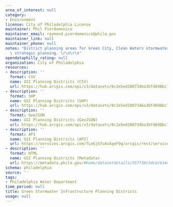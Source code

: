 ```yaml
---
area_of_interest: null
category:
- Environment
license: City of Philadelphia License
maintainer: Phil Pierdomenico
maintainer_email: raymond.pierdomenico@phila.gov
maintainer_link: null
maintainer_phone: null
notes: "District planning areas for Green City, Clean Waters stormwater management\
  \ strategic planning. \r\n\r\n"
opendataphilly_rating: null
organization: City of Philadelphia
resources:
- description: ''
  format: CSV
  name: GSI Planning Districts (CSV)
  url: https://hub.arcgis.com/api/v3/datasets/0c2e5ed280734ba3bfd698bc73b4fa94_0/downloads/data?format=csv&spatialRefId=3857&where=1%3D1
- description: ''
  format: SHP
  name: GSI Planning Districts (SHP)
  url: https://hub.arcgis.com/api/v3/datasets/0c2e5ed280734ba3bfd698bc73b4fa94_0/downloads/data?format=shp&spatialRefId=3857&where=1%3D1
- description: ''
  format: GeoJSON
  name: GSI Planning Districts (GeoJSON)
  url: https://hub.arcgis.com/api/v3/datasets/0c2e5ed280734ba3bfd698bc73b4fa94_0/downloads/data?format=geojson&spatialRefId=4326&where=1%3D1
- description: ''
  format: API
  name: GSI Planning Districts (API)
  url: https://services.arcgis.com/fLeGjb7u4uXqeF9q/arcgis/rest/services/GSI_Planning_Districts/FeatureServer/0/query?outFields=*&where=1%3D1
- description: ''
  format: HTML
  name: GSI Planning Districts (Metadata)
  url: https://metadata.phila.gov/#home/datasetdetails/557f30c5dcec614c29ce8b6c/representationdetails/603500035a6419001b751794/
schema: philadelphia
source: ''
tags:
- Philadelphia Water Department
time_period: null
title: Green Stormwater Infrastructure Planning Districts
usage: null
---
```

